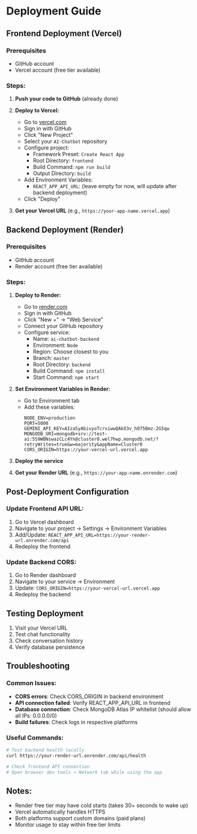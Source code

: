 # Deployment Guide

## Frontend Deployment (Vercel)

### Prerequisites
- GitHub account
- Vercel account (free tier available)

### Steps:

1. **Push your code to GitHub** (already done)

2. **Deploy to Vercel:**
   - Go to [vercel.com](https://vercel.com)
   - Sign in with GitHub
   - Click "New Project"
   - Select your `AI-Chatbot` repository
   - Configure project:
     - Framework Preset: `Create React App`
     - Root Directory: `frontend`
     - Build Command: `npm run build`
     - Output Directory: `build`
   - Add Environment Variables:
     - `REACT_APP_API_URL`: (leave empty for now, will update after backend deployment)
   - Click "Deploy"

3. **Get your Vercel URL** (e.g., `https://your-app-name.vercel.app`)

## Backend Deployment (Render)

### Prerequisites
- GitHub account
- Render account (free tier available)

### Steps:

1. **Deploy to Render:**
   - Go to [render.com](https://render.com)
   - Sign in with GitHub
   - Click "New +" → "Web Service"
   - Connect your GitHub repository
   - Configure service:
     - Name: `ai-chatbot-backend`
     - Environment: `Node`
     - Region: Choose closest to you
     - Branch: `master`
     - Root Directory: `backend`
     - Build Command: `npm install`
     - Start Command: `npm start`

2. **Set Environment Variables in Render:**
   - Go to Environment tab
   - Add these variables:
     ```
     NODE_ENV=production
     PORT=5000
     GEMINI_API_KEY=AIzaSyAbivyoTcrxiwwQAkO3v_hO75Bmz-2G5qw
     MONGODB_URI=mongodb+srv://test-ai:5S9WBNswazCLc4Yn@cluster0.wel7hwp.mongodb.net/?retryWrites=true&w=majority&appName=Cluster0
     CORS_ORIGIN=https://your-vercel-url.vercel.app
     ```

3. **Deploy the service**

4. **Get your Render URL** (e.g., `https://your-app-name.onrender.com`)

## Post-Deployment Configuration

### Update Frontend API URL:
1. Go to Vercel dashboard
2. Navigate to your project → Settings → Environment Variables
3. Add/Update: `REACT_APP_API_URL=https://your-render-url.onrender.com/api`
4. Redeploy the frontend

### Update Backend CORS:
1. Go to Render dashboard
2. Navigate to your service → Environment
3. Update: `CORS_ORIGIN=https://your-vercel-url.vercel.app`
4. Redeploy the backend

## Testing Deployment

1. Visit your Vercel URL
2. Test chat functionality
3. Check conversation history
4. Verify database persistence

## Troubleshooting

### Common Issues:
- **CORS errors**: Check CORS_ORIGIN in backend environment
- **API connection failed**: Verify REACT_APP_API_URL in frontend
- **Database connection**: Check MongoDB Atlas IP whitelist (should allow all IPs: 0.0.0.0/0)
- **Build failures**: Check logs in respective platforms

### Useful Commands:
```bash
# Test backend health locally
curl https://your-render-url.onrender.com/api/health

# Check frontend API connection
# Open browser dev tools → Network tab while using the app
```

## Notes:
- Render free tier may have cold starts (takes 30+ seconds to wake up)
- Vercel automatically handles HTTPS
- Both platforms support custom domains (paid plans)
- Monitor usage to stay within free tier limits
